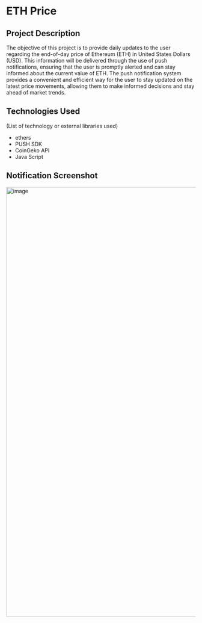 # ETH Price
 
 ## Project Description
The objective of this project is to provide daily updates to the user regarding the end-of-day price of Ethereum (ETH) in United States Dollars (USD). This information will be delivered through the use of push notifications, ensuring that the user is promptly alerted and can stay informed about the current value of ETH. The push notification system provides a convenient and efficient way for the user to stay updated on the latest price movements, allowing them to make informed decisions and stay ahead of market trends.

## Technologies Used 
(List of technology or external libraries used)
- ethers
- PUSH SDK
- CoinGeko API
- Java Script

## Notification Screenshot
<img width="1142" alt="image" src="https://user-images.githubusercontent.com/124380624/216648596-ba732aff-5108-4dc9-86d7-2cf654a1431d.png">
